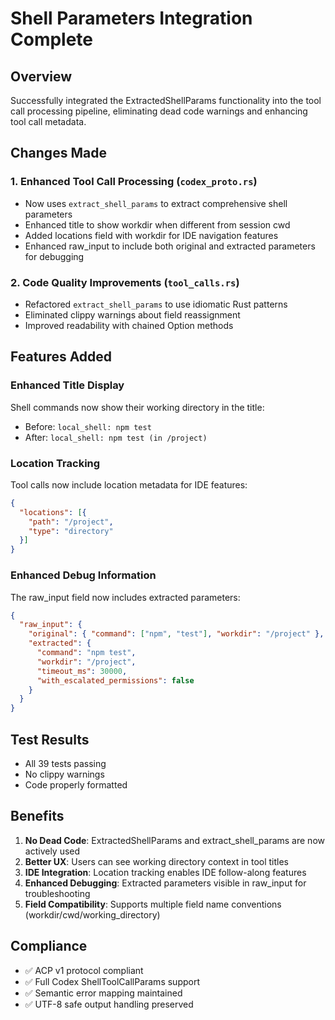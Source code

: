 # Shell Parameters Integration Complete

## Overview
Successfully integrated the ExtractedShellParams functionality into the tool call processing pipeline, eliminating dead code warnings and enhancing tool call metadata.

## Changes Made

### 1. Enhanced Tool Call Processing (`codex_proto.rs`)
- Now uses `extract_shell_params` to extract comprehensive shell parameters
- Enhanced title to show workdir when different from session cwd
- Added locations field with workdir for IDE navigation features
- Enhanced raw_input to include both original and extracted parameters for debugging

### 2. Code Quality Improvements (`tool_calls.rs`)
- Refactored `extract_shell_params` to use idiomatic Rust patterns
- Eliminated clippy warnings about field reassignment
- Improved readability with chained Option methods

## Features Added

### Enhanced Title Display
Shell commands now show their working directory in the title:
- Before: `local_shell: npm test`
- After: `local_shell: npm test (in /project)`

### Location Tracking
Tool calls now include location metadata for IDE features:
```json
{
  "locations": [{
    "path": "/project",
    "type": "directory"
  }]
}
```

### Enhanced Debug Information
The raw_input field now includes extracted parameters:
```json
{
  "raw_input": {
    "original": { "command": ["npm", "test"], "workdir": "/project" },
    "extracted": {
      "command": "npm test",
      "workdir": "/project",
      "timeout_ms": 30000,
      "with_escalated_permissions": false
    }
  }
}
```

## Test Results
- All 39 tests passing
- No clippy warnings
- Code properly formatted

## Benefits
1. **No Dead Code**: ExtractedShellParams and extract_shell_params are now actively used
2. **Better UX**: Users can see working directory context in tool titles
3. **IDE Integration**: Location tracking enables IDE follow-along features
4. **Enhanced Debugging**: Extracted parameters visible in raw_input for troubleshooting
5. **Field Compatibility**: Supports multiple field name conventions (workdir/cwd/working_directory)

## Compliance
- ✅ ACP v1 protocol compliant
- ✅ Full Codex ShellToolCallParams support
- ✅ Semantic error mapping maintained
- ✅ UTF-8 safe output handling preserved